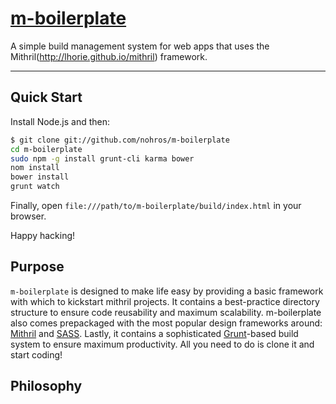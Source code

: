 # [m-boilerplate](http://nohros.com/m-boilerplate)

A simple build management system for web apps that uses the Mithril(http://lhorie.github.io/mithril) framework.

***

## Quick Start

Install Node.js and then:

```sh
$ git clone git://github.com/nohros/m-boilerplate
cd m-boilerplate
sudo npm -g install grunt-cli karma bower
nom install
bower install
grunt watch
```

Finally, open `file:///path/to/m-boilerplate/build/index.html` in your browser.

Happy hacking!

## Purpose

`m-boilerplate` is designed to make life easy by providing a basic framework with which to kickstart mithril projects. It contains a best-practice directory structure to ensure code reusability and maximum scalability. m-boilerplate also comes prepackaged with the most popular design frameworks around: [Mithril](http://lhorie.github.io/mithril) and [SASS](http://sass-lang.com/). Lastly, it contains a sophisticated [Grunt](http://gruntjs.org)-based build system to ensure maximum productivity. All you need to do is clone it and start coding!

## Philosophy
